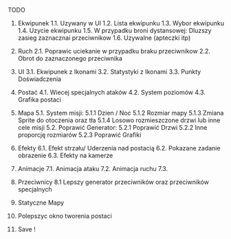 TODO
1. Ekwipunek
    1.1. Uzywany w UI
    1.2. Lista ekwipunku
    1.3. Wybor ekwipunku
    1.4. Uzycie ekwipunku
    1.5. W przypadku broni dystansowej: Dluzszy zasieg zaznacznai przeciwnikow
    1.6. Uzywalne (apteczki itp)
2. Ruch
    2.1. Poprawic uciekanie w przypadku braku przeciwnikow
    2.2. Obrot do zaznaczonego przeciwnika    
3. UI
    3.1. Ekwipunek z Ikonami
    3.2. Statystyki z Ikonami
    3.3. Punkty Doświadczenia

4. Postać
    4.1. Wiecej specjalnych ataków
    4.2. System poziomów
    4.3. Grafika postaci
5. Mapa
    5.1. System misji: 
        5.1.1 Dzien / Noc
        5.1.2 Rozmiar mapy
        5.1.3 Zmiana Sprite do otoczenia oraz tła
        5.1.4 Losowo rozmieszczone drzwi lub inne cele misji
    5.2. Poprawić Generator:
        5.2.1 Poprawić Drzwi
        5.2.2 Inne proporcję rozmiarów
        5.2.3 Poprawić Grafiki
6. Efekty
    6.1. Efekt strzału/ Uderzenia nad postacią
    6.2. Pokazane zadanie obrazenie 
    6.3. Efekty na kamerze   
7. Animacje
    7.1. Animacja ataku
    7.2. Animacja ruchu
    7.3. 
8. Przeciwnicy
    8.1 Lepszy generator przeciwników oraz przeciwników specjalnych
9. Statyczne Mapy
10. Polepszyc okno tworenia postaci
11. Save !
